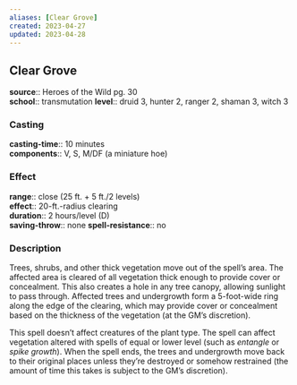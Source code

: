 ```yaml
---
aliases: [Clear Grove]
created: 2023-04-27
updated: 2023-04-28
---
```


## Clear Grove

**source**:: Heroes of the Wild pg. 30  
**school**:: transmutation
**level**:: druid 3, hunter 2, ranger 2, shaman 3, witch 3

### Casting

**casting-time**:: 10 minutes  
**components**:: V, S, M/DF (a miniature hoe)

### Effect

**range**:: close (25 ft. + 5 ft./2 levels)  
**effect**:: 20-ft.-radius clearing  
**duration**:: 2 hours/level (D)  
**saving-throw**:: none
**spell-resistance**:: no

### Description

Trees, shrubs, and other thick vegetation move out of the spell’s area. The affected area is cleared of all vegetation thick enough to provide cover or concealment. This also creates a hole in any tree canopy, allowing sunlight to pass through. Affected trees and undergrowth form a 5-foot-wide ring along the edge of the clearing, which may provide cover or concealment based on the thickness of the vegetation (at the GM’s discretion).  
  
This spell doesn’t affect creatures of the plant type. The spell can affect vegetation altered with spells of equal or lower level (such as *entangle* or *spike growth*). When the spell ends, the trees and undergrowth move back to their original places unless they’re destroyed or somehow restrained (the amount of time this takes is subject to the GM’s discretion).
